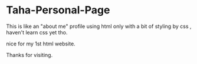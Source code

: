 # Taha-Personal-Page
This is like an "about me" profile using html only with a bit of styling by css , haven't learn css yet tho.

nice for my 1st html website.

Thanks for visiting.
